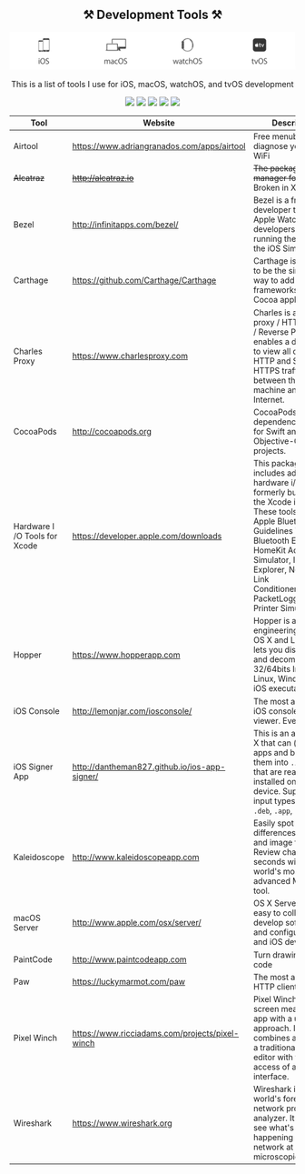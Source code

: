 <h2 align="center"> ⚒ Development Tools ⚒ </h2>
<p align="center">
  <img src="img/platforms.png"/>
</p>
<p align="center">
  This is a list of tools I use for iOS, macOS, watchOS, and tvOS development
</p>
<p align="center">
  <img src="https://img.shields.io/badge/iOS-10-8BC34A.svg"/>
  <img src="https://img.shields.io/badge/macOS%20Seierra-10.12-03A9F4.svg"/>
  <img src="https://img.shields.io/badge/watchOS-3-FF9800.svg"/>
  <img src="https://img.shields.io/badge/tvOS-9-E91E63.svg"/>
  <img src="https://img.shields.io/github/license/joeblau/ios-dev-tools.svg"/>
</p>


| Tool | Website | Description |
| --- | --- | --- |
| Airtool | https://www.adriangranados.com/apps/airtool | Free menubar tool to diagnose your Mac's WiFi |
| ~~Alcatraz~~ | ~~http://alcatraz.io~~ | ~~The package manager for Xcode~~ Broken in Xcode 8.0+ |
| Bezel | http://infinitapps.com/bezel/ | Bezel is a free developer tool for Apple Watch developers who are running their apps in the iOS Simulator. |
| Carthage | https://github.com/Carthage/Carthage | Carthage is intended to be the simplest way to add frameworks to your Cocoa application. |
| Charles Proxy | https://www.charlesproxy.com | Charles is an HTTP proxy / HTTP monitor / Reverse Proxy that enables a developer to view all of the HTTP and SSL / HTTPS traffic between their machine and the Internet. |
| CocoaPods | http://cocoapods.org | CocoaPods is a dependency manager for Swift and Objective-C Cocoa projects. |
| Hardware I /O Tools for Xcode|https://developer.apple.com/downloads | This package includes additional hardware i/o tools formerly bundled in the Xcode installer. These tools include: Apple Bluetooth Guidelines Validation, Bluetooth Explorer, HomeKit Accessory Simulator, IO Registry Explorer, Network Link Conditioner.prefpane, PacketLogger and Printer Simulator. |
| Hopper | https://www.hopperapp.com | Hopper is a reverse engineering tool for OS X and Linux, that lets you disassemble, and decompile your 32/64bits Intel Mac, Linux, Windows and iOS executables! |
| iOS Console | http://lemonjar.com/iosconsole/ | The most awesome iOS console log viewer. Ever. |
| iOS Signer App | http://dantheman827.github.io/ios-app-signer/ | This is an app for OS X that can (re)sign apps and bundle them into `.ipa` files that are ready to be installed on an iOS device. Supported input types are: `.ipa`, `.deb`, `.app`, `.xcarchive` |
| Kaleidoscope | http://www.kaleidoscopeapp.com | Easily spot the differences in text and image files. Review changes in seconds with the world's most advanced Mac diff tool. |
| macOS Server | http://www.apple.com/osx/server/ | OS X Server makes it easy to collaborate, develop software, and configure Mac and iOS devices. |
| PaintCode | http://www.paintcodeapp.com | Turn drawings into code |
| Paw | https://luckymarmot.com/paw | The most advanced HTTP client for Mac |
| Pixel Winch | https://www.ricciadams.com/projects/pixel-winch | Pixel Winch is a screen measurement app with a unique approach. It combines aspects of a traditional image editor with the quick access of a modal interface. |
| Wireshark | https://www.wireshark.org | Wireshark is the world's foremost network protocol analyzer. It lets you see what's happening on your network at a microscopic level |
